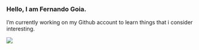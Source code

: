 ### Hello, I am Fernando Goia.

I’m currently working on my Github account to learn things that i consider interesting.

<a href="http://www.linkedin.com/in/frnndgoia" target="_blank"><img src="https://img.shields.io/badge/-LinkedIn-%230077B5?style=for-the-badge&logo=linkedin&logoColor=white" target="_blank"></a> 
